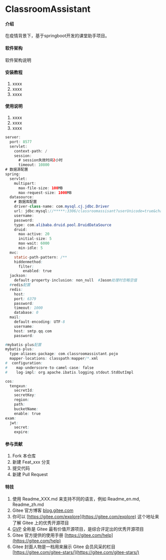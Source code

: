 # ClassroomAssistant

#### 介绍
在疫情背景下，基于springboot开发的课堂助手项目。

#### 软件架构
软件架构说明


#### 安装教程

1.  xxxx
2.  xxxx
3.  xxxx

#### 使用说明

1.  xxxx
2.  xxxx
3.  xxxx

```java
server:
  port: 8577
  servlet:
    context-path: /
    session:
      # session失效时间2小时
      timeout: 10800
# 数据源配置
spring:
  servlet:
    multipart:
      max-file-size: 100MB
      max-request-size: 1000MB
  datasource:
    # 数据库配置
    driver-class-name: com.mysql.cj.jdbc.Driver
    url: jdbc:mysql://*****:3306/classroomassisant?userUnicode=true&characterEncoding=utf-8&serverTimezone=Asia/Shanghai
    username: 
    password: 
    type: com.alibaba.druid.pool.DruidDataSource
    druid:
      max-active: 20
      initial-size: 5
      max-wait: 6000
      min-idle: 5
  mvc:
    static-path-pattern: /**
    hiddenmethod:
      filter:
        enabled: true
  jackson:
    default-property-inclusion: non_null  #Jason处理时忽略空值
  #redis配置
  redis:
    host: 
    port: 6379
    password: 
    timeout: 1000
    database: 0
  mail:
    default-encoding: UTF-8
    username: 
    host: smtp.qq.com
    password: 

#mybatis-plus配置
mybatis-plus:
  type-aliases-package: com.classroomassistant.pojo
  mapper-locations: classpath:mapper/*.xml
#  configuration:
#    map-underscore-to-camel-case: false
#    log-impl: org.apache.ibatis.logging.stdout.StdOutImpl

cos:
  tengxun:
    secretId: 
    secretKey: 
    region: 
    path: 
    bucketName: 
    enable: true
exam:
  jwt:
    secret:
    expire: 
```

#### 参与贡献

1.  Fork 本仓库
2.  新建 Feat_xxx 分支
3.  提交代码
4.  新建 Pull Request


#### 特技

1.  使用 Readme\_XXX.md 来支持不同的语言，例如 Readme\_en.md, Readme\_zh.md
2.  Gitee 官方博客 [blog.gitee.com](https://blog.gitee.com)
3.  你可以 [https://gitee.com/explore](https://gitee.com/explore) 这个地址来了解 Gitee 上的优秀开源项目
4.  [GVP](https://gitee.com/gvp) 全称是 Gitee 最有价值开源项目，是综合评定出的优秀开源项目
5.  Gitee 官方提供的使用手册 [https://gitee.com/help](https://gitee.com/help)
6.  Gitee 封面人物是一档用来展示 Gitee 会员风采的栏目 [https://gitee.com/gitee-stars/](https://gitee.com/gitee-stars/)
